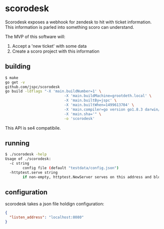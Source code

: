 scorodesk
==

Scorodesk exposes a webhook for zendesk to hit with ticket information. This information is parled into something scoro can understand.

The MVP of this software will:

 1. Accept a 'new ticket' with some data
 1. Create a scoro project with this information


building
--

```bash
$ make
go get -v
github.com/jspc/scorodesk
go build -ldflags "-X 'main.buildNumber=1' \
                           -X 'main.buildMachine=grootdeth.local' \
                           -X 'main.builtBy=jspc' \
                           -X 'main.builtWhen=1499613704' \
                           -X 'main.compiler=go version go1.8.3 darwin/amd64' \
                           -X 'main.sha='" \
                           -o 'scorodesk'
```

This API is se4 compatibile.


running
--

```bash
$ ./scorodesk -help
Usage of ./scorodesk:
  -c string
        config file (default "testdata/config.json")
  -httptest.serve string
        if non-empty, httptest.NewServer serves on this address and blocks
```


configuration
--

scorodesk takes a json file holdign configuration:

```json
{
  "listen_address": "localhost:8080"
}
```
